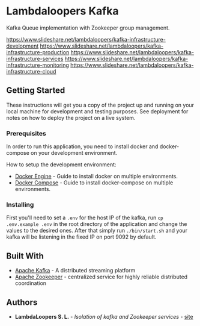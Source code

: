 # Lambdaloopers Kafka

Kafka Queue implementation with Zookeeper group management.

https://www.slideshare.net/lambdaloopers/kafka-infrastructure-development
https://www.slideshare.net/lambdaloopers/kafka-infrastructure-production
https://www.slideshare.net/lambdaloopers/kafka-infrastructure-services
https://www.slideshare.net/lambdaloopers/kafka-infrastructure-monitoring
https://www.slideshare.net/lambdaloopers/kafka-infrastructure-cloud

## Getting Started

These instructions will get you a copy of the project up and running on your local machine for development and testing purposes. See deployment for notes on how to deploy the project on a live system.

### Prerequisites

In order to run this application, you need to install
docker and docker-compose on your development environment.

How to setup the development environment:

* [Docker Engine](https://docs.docker.com/engine/installation/) - Guide to install docker on multiple environments.
* [Docker Compose](https://docs.docker.com/compose/install/) - Guide to install docker-compose on multiple environments.


### Installing

First you'll need to set a `.env` for the host IP of the kafka,
run `cp .env.example .env` in the root directory of the application 
and change the values to the desired ones.
After that simply run `./bin/start.sh` and your kafka will be listening in the fixed IP on port 9092 by default.


## Built With

* [Apache Kafka](https://kafka.apache.org/) - A distributed streaming platform
* [Apache Zookeeper](https://zookeeper.apache.org/) - centralized service for highly reliable distributed coordination


## Authors

* **LambdaLoopers S. L.** - *Isolation of kafka and Zookeeper services* - [site](https://lambdaloopers.com)
